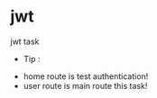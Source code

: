 # jwt
jwt task

* Tip : 
- home route is test authentication!
- user route is main route this task!
